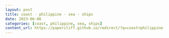 ```yaml
---
layout: post
title: coast · philippine · sea · ships
date: 2023-06-06
categories: [coast, philippine, sea, ships]
content_url: https://papercliff.github.io/redirect/?q=coast+philippine+sea+ships&tbs=cdr:1,cd_min:6/5/2023,cd_max:6/7/2023
---
```

